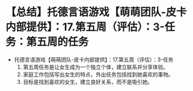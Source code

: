 # 【总结】托德言语游戏【萌萌团队-皮卡内部提供】：17.第五周（评估）：3-任务：第五周的任务

-   托德言语游戏【萌萌团队-皮卡内部提供】：17.第五周（评估）：3-任务
    1.  第五周任务是让女生成为一个独立个体，建立联系并分享体验。
    2.  家庭工作包括写出女生的特点，外出任务包括找到她喜欢的事物。
    3.  目标是找到喜欢的女生，建立良好关系，而不是吸引她。
